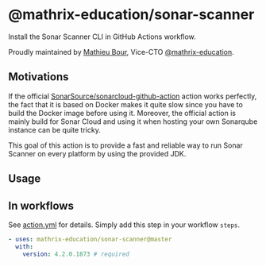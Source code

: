 # @mathrix-education/sonar-scanner
Install the Sonar Scanner CLI in GitHub Actions workflow.

Proudly maintained by [Mathieu Bour][1.1], Vice-CTO
[@mathrix-education][1.2].

[1.1]: https://github.com/mathieu-bour
[1.2]: https://github.com/mathrix-education

## Motivations
If the official [SonarSource/sonarcloud-github-action][2.1] action
works perfectly, the fact that it is based on Docker makes it quite
slow since you have to build the Docker image before using it.
Moreover, the official action is mainly build for Sonar Cloud and using
it when hosting your own Sonarqube instance can be quite tricky.

This goal of this action is to provide a fast and reliable way to run
Sonar Scanner on every platform by using the provided JDK.

[2.1]: https://github.com/SonarSource/sonarcloud-github-action

## Usage
## In workflows
See [action.yml](action.yml) for details.
Simply add this step in your workflow `steps`.

```yaml
- uses: mathrix-education/sonar-scanner@master
  with:
    version: 4.2.0.1873 # required
```
